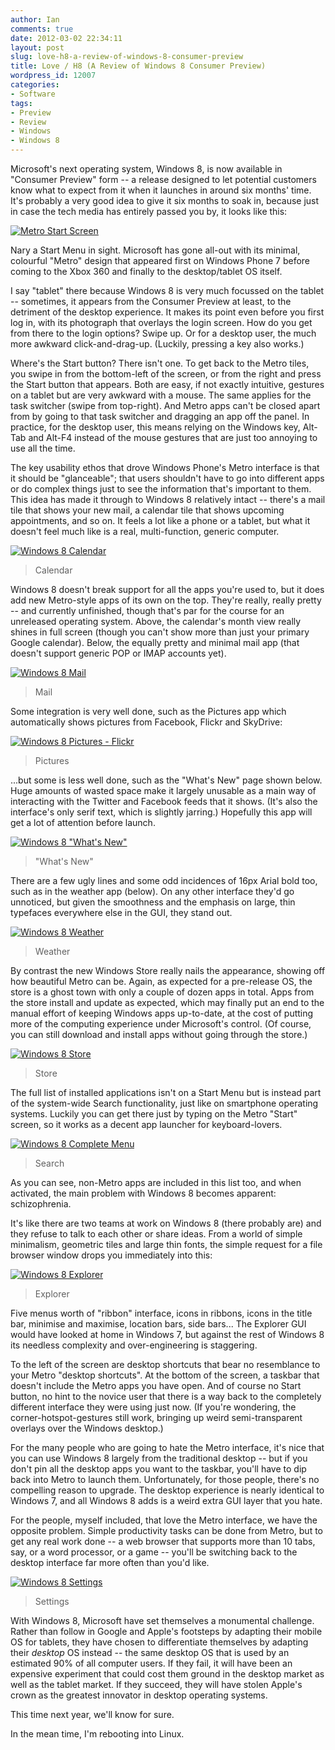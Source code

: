 ```yaml
---
author: Ian
comments: true
date: 2012-03-02 22:34:11
layout: post
slug: love-h8-a-review-of-windows-8-consumer-preview
title: Love / H8 (A Review of Windows 8 Consumer Preview)
wordpress_id: 12007
categories:
- Software
tags:
- Preview
- Review
- Windows
- Windows 8
---
```


Microsoft's next operating system, Windows 8, is now available in "Consumer Preview" form -- a release designed to let potential customers know what to expect from it when it launches in around six months' time.  It's probably a very good idea to give it six months to soak in, because just in case the tech media has entirely passed you by, it looks like this:

[![Metro Start Screen](http://files.ianrenton.com/sites/blog/2012/03/Screenshot-5-600x480.png)](http://files.ianrenton.com/sites/blog/2012/03/Screenshot-5.png)

Nary a Start Menu in sight.  Microsoft has gone all-out with its minimal, colourful "Metro" design that appeared first on Windows Phone 7 before coming to the Xbox 360 and finally to the desktop/tablet OS itself.

I say "tablet" there because Windows 8 is very much focussed on the tablet -- sometimes, it appears from the Consumer Preview at least, to the detriment of the desktop experience.  It makes its point even before you first log in, with its photograph that overlays the login screen.  How do you get from there to the login options?  Swipe up.  Or for a desktop user, the much more awkward click-and-drag-up.  (Luckily, pressing a key also works.)

Where's the Start button?  There isn't one.  To get back to the Metro tiles, you swipe in from the bottom-left of the screen, or from the right and press the Start button that appears.  Both are easy, if not exactly intuitive, gestures on a tablet but are very awkward with a mouse.  The same applies for the task switcher (swipe from top-right).  And Metro apps can't be closed apart from by going to that task switcher and dragging an app off the panel.  In practice, for the desktop user, this means relying on the Windows key, Alt-Tab and Alt-F4 instead of the mouse gestures that are just too annoying to use all the time.

The key usability ethos that drove Windows Phone's Metro interface is that it should be "glanceable"; that users shouldn't have to go into different apps or do complex things just to see the information that's important to them.  This idea has made it through to Windows 8 relatively intact -- there's a mail tile that shows your new mail, a calendar tile that shows upcoming appointments, and so on.  It feels a lot like a phone or a tablet, but what it doesn't feel much like is a real, multi-function, generic computer.

[![Windows 8 Calendar](http://files.ianrenton.com/sites/blog/2012/03/Screenshot-12-600x480.png)](http://files.ianrenton.com/sites/blog/2012/03/Screenshot-12.png)

> Calendar

Windows 8 doesn't break support for all the apps you're used to, but it does add new Metro-style apps of its own on the top.  They're really, really pretty -- and currently unfinished, though that's par for the course for an unreleased operating system.  Above, the calendar's month view really shines in full screen (though you can't show more than just your primary Google calendar).  Below, the equally pretty and minimal mail app (that doesn't support generic POP or IMAP accounts yet).

[![Windows 8 Mail](http://files.ianrenton.com/sites/blog/2012/03/Screenshot-9-600x480.png)](http://files.ianrenton.com/sites/blog/2012/03/Screenshot-9.png)

> Mail

Some integration is very well done, such as the Pictures app which automatically shows pictures from Facebook, Flickr and SkyDrive:

[![Windows 8 Pictures - Flickr](http://files.ianrenton.com/sites/blog/2012/03/Screenshot-11-600x480.png)](http://files.ianrenton.com/sites/blog/2012/03/Screenshot-11.png)

> Pictures

...but some is less well done, such as the "What's New" page shown below.  Huge amounts of wasted space make it largely unusable as a main way of interacting with the Twitter and Facebook feeds that it shows.  (It's also the interface's only serif text, which is slightly jarring.)  Hopefully this app will get a lot of attention before launch.

[![Windows 8 "What's New"](http://files.ianrenton.com/sites/blog/2012/03/Screenshot-8-600x480.png)](http://files.ianrenton.com/sites/blog/2012/03/Screenshot-8.png)

> "What's New"

There are a few ugly lines and some odd incidences of 16px Arial bold too, such as in the weather app (below).  On any other interface they'd go unnoticed, but given the smoothness and the emphasis on large, thin typefaces everywhere else in the GUI, they stand out.

[![Windows 8 Weather](http://files.ianrenton.com/sites/blog/2012/03/Screenshot-6-600x480.png)](http://files.ianrenton.com/sites/blog/2012/03/Screenshot-6.png)

> Weather

By contrast the new Windows Store really nails the appearance, showing off how beautiful Metro can be.  Again, as expected for a pre-release OS, the store is a ghost town with only a couple of dozen apps in total.  Apps from the store install and update as expected, which may finally put an end to the manual effort of keeping Windows apps up-to-date, at the cost of putting more of the computing experience under Microsoft's control.  (Of course, you can still download and install apps without going through the store.)

[![Windows 8 Store](http://files.ianrenton.com/sites/blog/2012/03/Screenshot-7-600x480.png)](http://files.ianrenton.com/sites/blog/2012/03/Screenshot-7.png)

> Store

The full list of installed applications isn't on a Start Menu but is instead part of the system-wide Search functionality, just like on smartphone operating systems.  Luckily you can get there just by typing on the Metro "Start" screen, so it works as a decent app launcher for keyboard-lovers.

[![Windows 8 Complete Menu](http://files.ianrenton.com/sites/blog/2012/03/Screenshot-4-600x480.png)](http://files.ianrenton.com/sites/blog/2012/03/Screenshot-4.png)

> Search

As you can see, non-Metro apps are included in this list too, and when activated, the main problem with Windows 8 becomes apparent: schizophrenia.

It's like there are two teams at work on Windows 8 (there probably are) and they refuse to talk to each other or share ideas.  From a world of simple minimalism, geometric tiles and large thin fonts, the simple request for a file browser window drops you immediately into this:

[![Windows 8 Explorer](http://files.ianrenton.com/sites/blog/2012/03/Screenshot-600x480.png)](http://files.ianrenton.com/sites/blog/2012/03/Screenshot.png)

> Explorer

Five menus worth of "ribbon" interface, icons in ribbons, icons in the title bar, minimise and maximise, location bars, side bars...  The Explorer GUI would have looked at home in Windows 7, but against the rest of Windows 8 its needless complexity and over-engineering is staggering.

To the left of the screen are desktop shortcuts that bear no resemblance to your Metro "desktop shortcuts".  At the bottom of the screen, a taskbar that doesn't include the Metro apps you have open.  And of course no Start button, no hint to the novice user that there is a way back to the completely different interface they were using just now.  (If you're wondering, the corner-hotspot-gestures still work, bringing up weird semi-transparent overlays over the Windows desktop.)

For the many people who are going to hate the Metro interface, it's nice that you can use Windows 8 largely from the traditional desktop -- but if you don't pin all the desktop apps you want to the taskbar, you'll have to dip back into Metro to launch them.  Unfortunately, for those people, there's no compelling reason to upgrade.  The desktop experience is nearly identical to Windows 7, and all Windows 8 adds is a weird extra GUI layer that you hate.

For the people, myself included, that love the Metro interface, we have the opposite problem.  Simple productivity tasks can be done from Metro, but to get any real work done -- a web browser that supports more than 10 tabs, say, or a word processor, or a game -- you'll be switching back to the desktop interface far more often than you'd like.

[![Windows 8 Settings](http://files.ianrenton.com/sites/blog/2012/03/Screenshot-10-600x480.png)](http://files.ianrenton.com/sites/blog/2012/03/Screenshot-10.png)

> Settings

With Windows 8, Microsoft have set themselves a monumental challenge.  Rather than follow in Google and Apple's footsteps by adapting their mobile OS for tablets, they have chosen to differentiate themselves by adapting their _desktop_ OS instead -- the same desktop OS that is used by an estimated 90% of all computer users.  If they fail, it will have been an expensive experiment that could cost them ground in the desktop market as well as the tablet market.  If they succeed, they will have stolen Apple's crown as the greatest innovator in desktop operating systems.

This time next year, we'll know for sure.

In the mean time, I'm rebooting into Linux.
